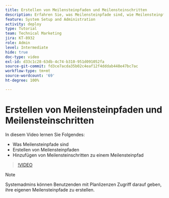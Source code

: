 ```yaml
---
title: Erstellen von Meilensteinpfaden und Meilensteinschritten
description: Erfahren Sie, was Meilensteinpfade sind, wie Meilensteinpfade erstellt und wie Meilensteinschritte hinzugefügt werden können.
feature: System Setup and Administration
activity: deploy
type: Tutorial
team: Technical Marketing
jira: KT-8932
role: Admin
level: Intermediate
hide: true
doc-type: video
exl-id: d33c1c28-63db-4c74-b310-951d091052fa
source-git-commit: fd3ce7acda35b02c4eaf12f4dddab448e47bc7ac
workflow-type: tm+mt
source-wordcount: '69'
ht-degree: 100%

---
```


# Erstellen von Meilensteinpfaden und Meilensteinschritten

In diesem Video lernen Sie Folgendes:

* Was Meilensteinpfade sind
* Erstellen von Meilensteinpfaden
* Hinzufügen von Meilensteinschritten zu einem Meilensteinpfad

>[!VIDEO](https://video.tv.adobe.com/v/335204/?quality=12&learn=on)

>[!NOTE]
>
>Systemadmins können Benutzenden mit Planlizenzen Zugriff darauf geben, ihre eigenen Meilensteinpfade zu erstellen.
